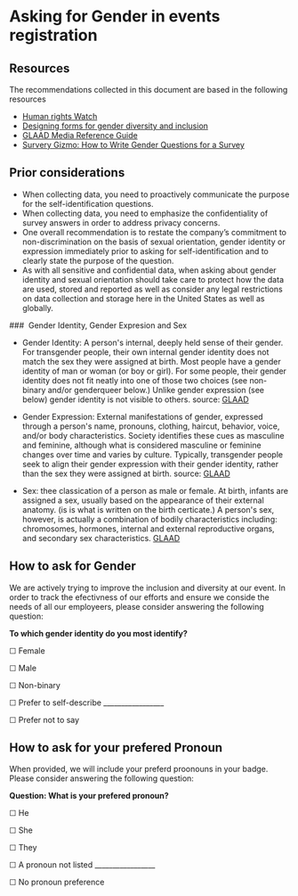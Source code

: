 # Asking for Gender in events registration


## Resources
The recommendations collected in this document are based in the following resources

- [Human rights Watch](https://www.hrc.org/resources/collecting-transgender-inclusive-gender-data-in-workplace-and-other-surveys)
- [Designing forms for gender diversity and inclusion](https://uxdesign.cc/designing-forms-for-gender-diversity-and-inclusion-d8194cf1f51) 
- [GLAAD Media Reference Guide](http://www.glaad.org/sites/default/files/GLAAD-Media-Reference-Guide-Tenth-Edition.pdf) 
- [Survery Gizmo: How to Write Gender Questions for a Survey  ](https://www.surveygizmo.com/resources/blog/how-to-write-survey-gender-questions/) 

## Prior considerations

- When collecting data, you need to proactively communicate the purpose for the self-identification questions.
- When collecting data, you need to emphasize the confidentiality of survey answers in order to address privacy concerns. 
- One overall recommendation is to restate the company’s commitment to non-discrimination on the basis of sexual orientation, gender identity or expression immediately prior to asking for self-identification and to clearly state the purpose of the question.
- As with all sensitive and confidential data, when asking about gender identity and sexual orientation should take care to protect how the data are used, stored and reported as well as consider any legal restrictions on data collection and storage here in the United States as well as globally.


###  Gender Identity, Gender Expresion and Sex 

- Gender Identity: A person's internal, deeply held sense of their gender. For transgender people, their own internal gender identity does not match the sex they were assigned at birth. Most people have a gender identity of man or woman (or boy or girl). For some people, their gender identity does not fit neatly into one of those two choices (see non-binary and/or genderqueer below.) Unlike gender expression (see below) gender identity is not visible to others. source: [GLAAD](https://www.glaad.org/reference/transgender) 

- Gender Expression: External manifestations of gender, expressed through a person's name, pronouns, clothing, haircut, behavior, voice, and/or body characteristics. Society identifies these cues as masculine and feminine, although what is considered masculine or feminine changes over time and varies by culture. Typically, transgender people seek to align their gender expression with their gender identity, rather than the sex they were assigned at birth. source: [GLAAD](https://www.glaad.org/reference/transgender) 

- Sex: thee classication of a person as male or female. At birth, infants are assigned a sex, usually based on the appearance of their external anatomy. (is is what is written on the birth certicate.) A person's sex, however, is actually a combination of bodily characteristics including: chromosomes, hormones, internal and external reproductive organs, and secondary sex characteristics. [GLAAD](https://www.glaad.org/reference/transgender) 



## How to ask for Gender

We are actively trying to improve the inclusion and diversity at our event. In order to track the efectivness of our efforts and ensure we conside the needs of all our employeers, please consider answering the following question: 

**To which gender identity do you most identify?**

☐  Female

☐  Male

☐  Non-binary

☐  Prefer to self-describe _________________

☐  Prefer not to say




## How to ask for your prefered Pronoun

When provided, we will include your preferd proonouns in your badge. Please consider answering the following question: 

**Question: What is your prefered pronoun?**

☐  He

☐  She

☐  They

☐  A pronoun not listed  _________________

☐  No pronoun preference 


